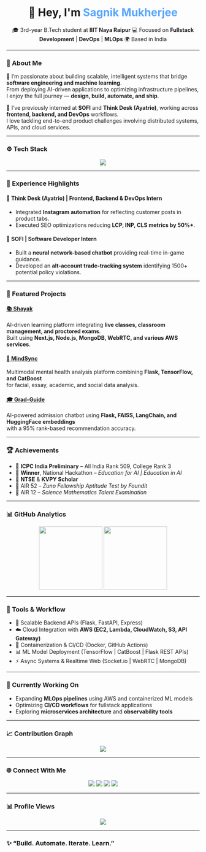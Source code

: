 <!-- 💫 Animated GitHub Profile README for Sagnik Mukherjee -->

<h1 align="center">👋 Hey, I'm <span style="color:#58a6ff;">Sagnik Mukherjee</span></h1>

<p align="center">
🎓 3rd-year B.Tech student at <b>IIIT Naya Raipur</b>  
💻 Focused on <b>Fullstack Development</b> | <b>DevOps</b> | <b>MLOps</b>  
🌍 Based in India  
</p>

---

### 🧠 About Me  

🚀 I’m passionate about building scalable, intelligent systems that bridge **software engineering and machine learning**.  
From deploying AI-driven applications to optimizing infrastructure pipelines, I enjoy the full journey — **design, build, automate, and ship**.  

🧩 I’ve previously interned at **SOFI** and **Think Desk (Ayatrio)**, working across **frontend, backend, and DevOps** workflows.  
I love tackling end-to-end product challenges involving distributed systems, APIs, and cloud services.

---

### ⚙️ Tech Stack  

<p align="center">
<img src="https://skillicons.dev/icons?i=python,cpp,js,ts,react,nextjs,nodejs,express,flask,fastapi,mongodb,postgres,aws,docker,linux,git,githubactions,tensorflow,keras,vscode&perline=10" />
</p>

---

### 💼 Experience Highlights  

#### 🧩 Think Desk (Ayatrio) | Frontend, Backend & DevOps Intern  
- Integrated **Instagram automation** for reflecting customer posts in product tabs.  
- Executed SEO optimizations reducing **LCP, INP, CLS metrics by 50%+**.  

#### 🤖 SOFI | Software Developer Intern  
- Built a **neural network-based chatbot** providing real-time in-game guidance.  
- Developed an **alt-account trade-tracking system** identifying 1500+ potential policy violations.

---

### 🚀 Featured Projects  

#### [📚 Shayak](https://github.com/r1cksync/edu-a)
AI-driven learning platform integrating **live classes, classroom management, and proctored exams**.  
Built using **Next.js, Node.js, MongoDB, WebRTC, and various AWS services**.

#### [🧠 MindSync](https://github.com/r1cksync/mind-sync)
Multimodal mental health analysis platform combining **Flask, TensorFlow, and CatBoost**  
for facial, essay, academic, and social data analysis.

#### [🎓 Grad-Guide](https://github.com/r1cksync/gradguide-frontend)
AI-powered admission chatbot using **Flask, FAISS, LangChain, and HuggingFace embeddings**  
with a 95% rank-based recommendation accuracy.

---

### 🏆 Achievements  

- 🥉 **ICPC India Preliminary** – All India Rank 509, College Rank 3  
- 🥇 **Winner**, National Hackathon – *Education for AI | Education in AI*  
- 🧠 **NTSE** & **KVPY Scholar**  
- 🧩 AIR 52 – *Zuno Fellowship Aptitude Test by Foundit*  
- 🏅 AIR 12 – *Science Mathematics Talent Examination*

---

### 📊 GitHub Analytics  

<p align="center">
<img src="https://github-readme-stats.vercel.app/api?username=r1cksync&show_icons=true&theme=tokyonight&hide_border=true" height="165"/>
<img src="https://github-readme-stats.vercel.app/api/top-langs/?username=r1cksync&layout=compact&theme=tokyonight&hide_border=true" height="165"/>
</p>

---

### 🧰 Tools & Workflow  

- 🧱 Scalable Backend APIs (Flask, FastAPI, Express)  
- ☁️ Cloud Integration with **AWS (EC2, Lambda, CloudWatch, S3, API Gateway)**  
- 🐳 Containerization & CI/CD (Docker, GitHub Actions)  
- 📊 ML Model Deployment (TensorFlow | CatBoost | Flask REST APIs)  
- ⚡ Async Systems & Realtime Web (Socket.io | WebRTC | MongoDB)  

---

### 🌱 Currently Working On  

- Expanding **MLOps pipelines** using AWS and containerized ML models  
- Optimizing **CI/CD workflows** for fullstack applications  
- Exploring **microservices architecture** and **observability tools**

---

### 📈 Contribution Graph  

<p align="center">
  <img src="https://github-readme-activity-graph.vercel.app/graph?username=r1cksync&bg_color=0d1117&color=58a6ff&line=2f81f7&point=1f6feb&area=true&hide_border=true" />
</p>

---

### 🌐 Connect With Me  

<p align="center">
<a href="https://www.linkedin.com/in/sagnik0mukherjee/"><img src="https://img.shields.io/badge/LinkedIn-Sagnik%20Mukherjee-blue?style=for-the-badge&logo=linkedin"></a>
<a href="https://github.com/r1cksync"><img src="https://img.shields.io/badge/GitHub-r1cksync-black?style=for-the-badge&logo=github"></a>
<a href="https://www.kaggle.com/r1cksync"><img src="https://img.shields.io/badge/Kaggle-r1cksync-blue?style=for-the-badge&logo=kaggle"></a>
<a href="mailto:sagnik23102@iiitnr.edu.in"><img src="https://img.shields.io/badge/Email-sagnik23102%40iiitnr.edu.in-red?style=for-the-badge&logo=gmail"></a>
</p>

---

### 📊 Profile Views  

<p align="center">
  <img src="https://komarev.com/ghpvc/?username=r1cksync&color=blue&style=flat-square&label=PROFILE+VIEWS" />
</p>

---

### ✨ “Build. Automate. Iterate. Learn.”  



